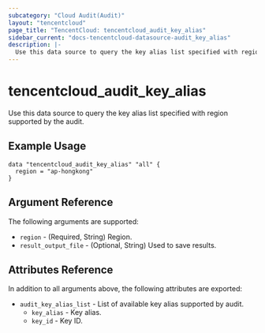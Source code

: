 ```yaml
---
subcategory: "Cloud Audit(Audit)"
layout: "tencentcloud"
page_title: "TencentCloud: tencentcloud_audit_key_alias"
sidebar_current: "docs-tencentcloud-datasource-audit_key_alias"
description: |-
  Use this data source to query the key alias list specified with region supported by the audit.
---
```


# tencentcloud_audit_key_alias

Use this data source to query the key alias list specified with region supported by the audit.

## Example Usage

```hcl
data "tencentcloud_audit_key_alias" "all" {
  region = "ap-hongkong"
}
```

## Argument Reference

The following arguments are supported:

* `region` - (Required, String) Region.
* `result_output_file` - (Optional, String) Used to save results.

## Attributes Reference

In addition to all arguments above, the following attributes are exported:

* `audit_key_alias_list` - List of available key alias supported by audit.
  * `key_alias` - Key alias.
  * `key_id` - Key ID.



